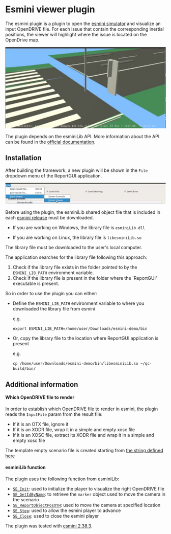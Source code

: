 # Esmini viewer plugin


The esmini plugin is a plugin to open the [esmini simulator](https://esmini.github.io/) and visualize an input OpenDRIVE file. For each issue that contain the corresponding inertial positions, the viewer will highlight where the issue is located on the OpenDrive map.

![example_esmini_viewer_map](images/example_esmini_map.png)

The plugin depends on the esminiLib API. More information about the API can be found in the [official documentation](https://esmini.github.io/#_esmini_lib_programming).

## Installation

After building the framework, a new plugin will be shown in the `File` dropdown menu of the ReportGUI application. 

![esmini_viewer](images/esmini_viewer.png)

Before using the plugin, the esminiLib shared object file that is included in each [esmini release](https://github.com/esmini/esmini/releases) must be downloaded.

- If you are working on Windows, the library file is `esminiLib.dll`

- If you are working on Linux, the library file is `libesminiLib.so`

The library file must be downloaded to the user's local computer.

The application searches for the library file following this approach:

1. Check if the library file exists in the folder pointed to by the `ESMINI_LIB_PATH` environment variable.
2. Check if the library file is present in the folder where the `ReportGUI' executable is present.

So in order to use the plugin you can either:

- Define the `ESMINI_LIB_PATH` environment variable to where you downloaded the library file from esmini

    e.g.
    ```
    export ESMINI_LIB_PATH=/home/user/Downloads/esmini-demo/bin
    ```

- Or, copy the library file to the location where ReportGUI application is present

    e.g.
    ```
    cp /home/user/Downloads/esmini-demo/bin/libesminiLib.so ~/qc-build/bin/
    ```

## Additional information

#### Which OpenDRIVE file to render

In order to establish which OpenDRIVE file to render in esmini, the plugin reads the `InputFile` param from the result file:

- If it is an OTX file, ignore it
- If it is an XODR file, wrap it in a simple and empty xosc file
- If it is an XOSC file, extract its XODR file and wrap it in a simple and empty xosc file

The template empty scenario file is created starting from [the string defined here](./xml_util.h#30)

#### esminiLib function

The plugin uses the following function from esminiLib:

- [`SE_Init`](https://github.com/esmini/esmini/blob/master/EnvironmentSimulator/Libraries/esminiLib/esminiLib.cpp#L645): used to initialize the player to visualize the right OpenDRIVE file
- [`SE_GetIdByName`](https://github.com/esmini/esmini/blob/master/EnvironmentSimulator/Libraries/esminiLib/esminiLib.cpp#L1424): to retrieve the `marker` object used to move the camera in the scenario
- [`SE_ReportObjectPosXYH`](https://github.com/esmini/esmini/blob/master/EnvironmentSimulator/Libraries/esminiLib/esminiLib.cpp#L1191): used to move the camera at specified location
- [`SE_Step`](https://github.com/esmini/esmini/blob/master/EnvironmentSimulator/Libraries/esminiLib/esminiLib.cpp#L955): used to allow the esmini player to advance
- [`SE_Close`](https://github.com/esmini/esmini/blob/master/EnvironmentSimulator/Libraries/esminiLib/esminiLib.cpp#L939): used to close the esmini player

The plugin was tested with [esmini 2.38.3](https://github.com/esmini/esmini/releases/tag/v2.38.3).